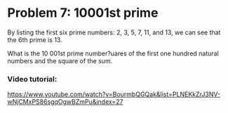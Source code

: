 # Problem 7: 10001st prime

By listing the first six prime numbers: 2, 3, 5, 7, 11, and 13, we can see that the 6th prime is 13.

What is the 10 001st prime number?uares of the first one hundred natural numbers and the square of the sum.

### Video tutorial: 
https://www.youtube.com/watch?v=BourmbQGQak&list=PLNEKkZrJ3NV-wNjCMxPS86sgqOgwBZmPu&index=27
